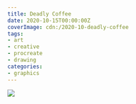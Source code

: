 ```yaml
---
title: Deadly Coffee
date: 2020-10-15T00:00:00Z
coverImage: cdn:/2020-10-deadly-coffee
tags:
- art
- creative
- procreate
- drawing
categories:
- graphics
---
```


![](cdn:/2020-10-deadly-coffee?class=fw)
